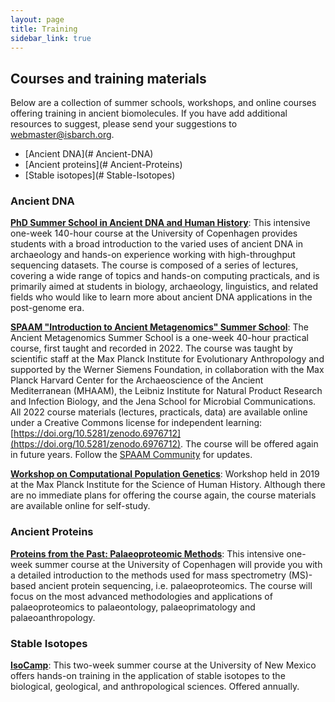 ```yaml
---
layout: page
title: Training
sidebar_link: true
---
```


## Courses and training materials

Below are a collection of summer schools, workshops, and online courses offering training in ancient biomolecules. If you have add additional resources to suggest, please send your suggestions to webmaster@isbarch.org.

- [Ancient DNA](# Ancient-DNA)
- [Ancient proteins](# Ancient-Proteins)
- [Stable isotopes](# Stable-Isotopes)

### Ancient DNA

**[PhD Summer School in Ancient DNA and Human History](https://globe.ku.dk/arkiv-foer-05-2020/archaeomics-summer-school/)**: This intensive one-week 140-hour course at the University of Copenhagen provides students with a broad introduction to the varied uses of ancient DNA in archaeology and hands-on experience working with high-throughput sequencing datasets. The course is composed of a series of lectures, covering a wide range of topics and hands-on computing practicals, and is primarily aimed at students in biology, archaeology, linguistics, and related fields who would like to learn more about ancient DNA applications in the post-genome era. 

**[SPAAM "Introduction to Ancient Metagenomics" Summer School](https://spaam-community.github.io/wss-summer-school/#/2022/README)**: The Ancient Metagenomics Summer School is a one-week 40-hour practical course, first taught and recorded in 2022. The course was taught by scientific staff at the Max Planck Institute for Evolutionary Anthropology and supported by the Werner Siemens Foundation, in collaboration with the Max Planck Harvard Center for the Archaeoscience of the Ancient Mediterranean (MHAAM), the Leibniz Institute for Natural Product Research and Infection Biology, and the Jena School for Microbial Communications. All 2022 course materials (lectures, practicals, data) are available online under a Creative Commons license for independent learning: [https://doi.org/10.5281/zenodo.6976712](https://doi.org/10.5281/zenodo.6976712). The course will be offered again in future years. Follow the [SPAAM Community](https://spaam-community.github.io/) for updates. 

**[Workshop on Computational Population Genetics](https://comppopgenworkshop2019.readthedocs.io/en/latest/)**: Workshop held in 2019 at the Max Planck Institute for the Science of Human History. Although there are no immediate plans for offering the course again, the course materials are available online for self-study. 

### Ancient Proteins

**[Proteins from the Past: Palaeoproteomic Methods](https://efteruddannelse.kurser.ku.dk/course/2021-2022/SGBK20012U)**: This intensive one-week summer course at the University of Copenhagen will provide you with a detailed introduction to the methods used for mass spectrometry (MS)-based ancient protein sequencing, i.e. palaeoproteomics. The course will focus on the most advanced methodologies and applications of palaeoproteomics to palaeontology, palaeoprimatology and palaeoanthropology. 

### Stable Isotopes

**[IsoCamp](https://isocamp.org/)**: This two-week summer course at the University of New Mexico offers hands-on training in the application of stable isotopes to the biological, geological, and anthropological sciences. Offered annually.
